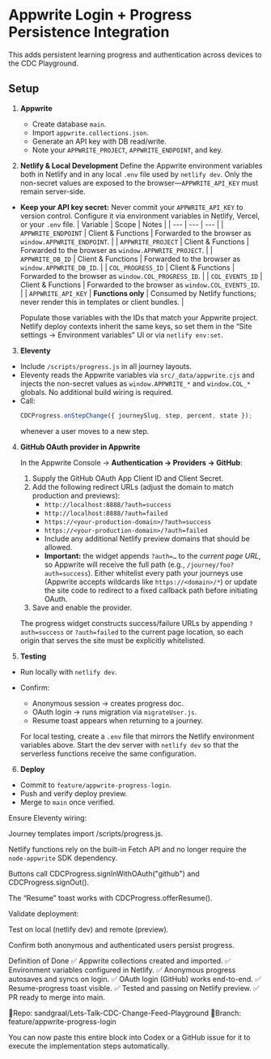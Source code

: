 # Appwrite Login + Progress Persistence Integration

This adds persistent learning progress and authentication across devices to the CDC Playground.

## Setup

1. **Appwrite**

   - Create database `main`.
   - Import `appwrite.collections.json`.
   - Generate an API key with DB read/write.
   - Note your `APPWRITE_PROJECT`, `APPWRITE_ENDPOINT`, and key.

2. **Netlify & Local Development**
   Define the Appwrite environment variables both in Netlify and in any local `.env` file used by `netlify dev`. Only the non-secret values are exposed to the browser—`APPWRITE_API_KEY` must remain server-side.

- **Keep your API key secret:** Never commit your `APPWRITE_API_KEY` to version control. Configure it via environment variables in Netlify, Vercel, or your `.env` file.
   | Variable | Scope | Notes |
   | --- | --- | --- |
   | `APPWRITE_ENDPOINT` | Client & Functions | Forwarded to the browser as `window.APPWRITE_ENDPOINT`. |
   | `APPWRITE_PROJECT` | Client & Functions | Forwarded to the browser as `window.APPWRITE_PROJECT`. |
   | `APPWRITE_DB_ID` | Client & Functions | Forwarded to the browser as `window.APPWRITE_DB_ID`. |
   | `COL_PROGRESS_ID` | Client & Functions | Forwarded to the browser as `window.COL_PROGRESS_ID`. |
   | `COL_EVENTS_ID` | Client & Functions | Forwarded to the browser as `window.COL_EVENTS_ID`. |
   | `APPWRITE_API_KEY` | **Functions only** | Consumed by Netlify functions; never render this in templates or client bundles. |

   Populate those variables with the IDs that match your Appwrite project. Netlify deploy contexts inherit the same keys, so set them in the “Site settings → Environment variables” UI or via `netlify env:set`.

3. **Eleventy**

- Include `/scripts/progress.js` in all journey layouts.
- Eleventy reads the Appwrite variables via `src/_data/appwrite.cjs` and injects the non-secret values as `window.APPWRITE_*` and `window.COL_*` globals. No additional build wiring is required.
- Call:
  ```js
  CDCProgress.onStepChange({ journeySlug, step, percent, state });
  ```
  whenever a user moves to a new step.

4. **GitHub OAuth provider in Appwrite**

   In the Appwrite Console → **Authentication → Providers → GitHub**:

   1. Supply the GitHub OAuth App Client ID and Client Secret.
   2. Add the following redirect URLs (adjust the domain to match production and previews):
      - `http://localhost:8888/?auth=success`
      - `http://localhost:8888/?auth=failed`
      - `https://<your-production-domain>/?auth=success`
      - `https://<your-production-domain>/?auth=failed`
      - Include any additional Netlify preview domains that should be allowed.
      - **Important:** the widget appends `?auth=…` to the *current page URL*, so Appwrite will receive the full path (e.g., `/journey/foo?auth=success`). Either whitelist every path your journeys use (Appwrite accepts wildcards like `https://<domain>/*`) or update the site code to redirect to a fixed callback path before initiating OAuth.
   3. Save and enable the provider.

   The progress widget constructs success/failure URLs by appending `?auth=success` or `?auth=failed` to the current page location, so each origin that serves the site must be explicitly whitelisted.

5. **Testing**

- Run locally with `netlify dev`.
- Confirm:
  - Anonymous session → creates progress doc.
  - OAuth login → runs migration via `migrateUser.js`.
  - Resume toast appears when returning to a journey.

  For local testing, create a `.env` file that mirrors the Netlify environment variables above. Start the dev server with `netlify dev` so that the serverless functions receive the same configuration.

6. **Deploy**

- Commit to `feature/appwrite-progress-login`.
- Push and verify deploy preview.
- Merge to `main` once verified.

Ensure Eleventy wiring:

Journey templates import /scripts/progress.js.

Netlify functions rely on the built-in Fetch API and no longer require the `node-appwrite` SDK dependency.

Buttons call CDCProgress.signInWithOAuth("github") and CDCProgress.signOut().

The “Resume” toast works with CDCProgress.offerResume().

Validate deployment:

Test on local (netlify dev) and remote (preview).

Confirm both anonymous and authenticated users persist progress.

Definition of Done
✅ Appwrite collections created and imported.
✅ Environment variables configured in Netlify.
✅ Anonymous progress autosaves and syncs on login.
✅ OAuth login (GitHub) works end-to-end.
✅ Resume-progress toast visible.
✅ Tested and passing on Netlify preview.
✅ PR ready to merge into main.

📍Repo: sandgraal/Lets-Talk-CDC-Change-Feed-Playground
📍Branch: feature/appwrite-progress-login

You can now paste this entire block into Codex or a GitHub issue for it to execute the implementation steps automatically.
